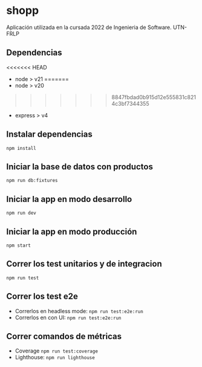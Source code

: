 # shopp

Aplicación utilizada en la cursada 2022 de Ingenieria de Software. UTN-FRLP

## Dependencias

<<<<<<< HEAD
-   node > v21
=======
-   node > v20
>>>>>>> 8847fbdad0b915d12e555831c8214c3bf7344355
-   express > v4

## Instalar dependencias

`npm install`

## Iniciar la base de datos con productos

`npm run db:fixtures`

## Iniciar la app en modo desarrollo

`npm run dev`

## Iniciar la app en modo producción

`npm start`

## Correr los test unitarios y de integracion

`npm run test`

## Correr los test e2e

-   Correrlos en headless mode: `npm run test:e2e:run`
-   Correrlos en con UI: `npm run test:e2e:run`

## Correr comandos de métricas

-   Coverage `npm run test:coverage`
-   Lighthouse: `npm run lighthouse`
